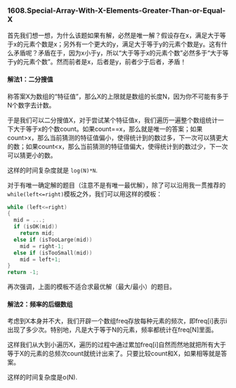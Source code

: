### 1608.Special-Array-With-X-Elements-Greater-Than-or-Equal-X

首先我们想一想，为什么该题如果有解，必然是唯一解？假设存在x，满足大于等于x的元素个数是x；另外有一个更大的y，满足大于等于y的元素个数是y。这有什么矛盾呢？矛盾在于，因为x小于y，所以“大于等于x的元素个数”必然多于“大于等于y的元素个数”。然而前者是x，后者是y，前者少于后者，矛盾！

#### 解法1：二分搜值
称答案X为数组的“特征值”，那么X的上限就是数组的长度N，因为你不可能有多于N个数字去计数。

于是我们可以二分搜值X，对于尝试某个特征值x，我们遍历一遍整个数组统计一下大于等于x的个数count。如果count==x，那么就是唯一的答案；如果count>x，那么当前猜测的特征值偏小，使得统计到的数过多，下一次可以猜更大的数；如果count<x，那么当前猜测的特征值偏大，使得统计到的数过少，下一次可以猜更小的数。

这样的时间复杂度就是 ```log(N)*N```.

对于有唯一确定解的题目（注意不是有唯一最优解），除了可以沿用我一贯推荐的```while(left<=right)```模板之外，我们可以用这样的模板：
```cpp
while (left<=right)
{
  mid = ...;
  if (isOK(mid))
    return mid;
  else if (isTooLarge(mid))
    mid = right-1;
  else if (isTooSmall(mid))
    mid = left+1;
}
return -1;
```
再次强调，上面的模板不适合求最优解（最大/最小）的题目。

#### 解法2：频率的后缀数组
考虑到X本身并不大，我们开辟一个数组freq存放每种元素的频次，即freq[i]表示i出现了多少次。特别地，凡是大于等于N的元素，频率都统计在freq[N]里面。

这样我们从大到小遍历X，遍历的过程中通过累加freq[i]自然而然地就把所有大于等于X的元素的总频次count就统计出来了。只要比较count和X，如果相等就是答案。

这样的时间复杂度是o(N).

